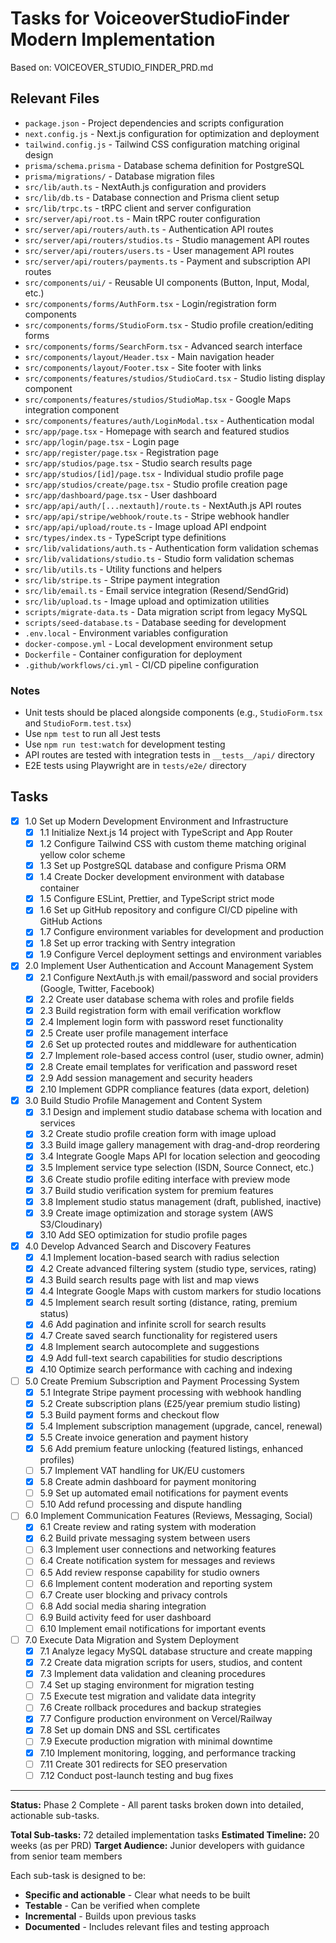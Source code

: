 # Tasks for VoiceoverStudioFinder Modern Implementation

Based on: VOICEOVER_STUDIO_FINDER_PRD.md

## Relevant Files

- `package.json` - Project dependencies and scripts configuration
- `next.config.js` - Next.js configuration for optimization and deployment
- `tailwind.config.js` - Tailwind CSS configuration matching original design
- `prisma/schema.prisma` - Database schema definition for PostgreSQL
- `prisma/migrations/` - Database migration files
- `src/lib/auth.ts` - NextAuth.js configuration and providers
- `src/lib/db.ts` - Database connection and Prisma client setup
- `src/lib/trpc.ts` - tRPC client and server configuration
- `src/server/api/root.ts` - Main tRPC router configuration
- `src/server/api/routers/auth.ts` - Authentication API routes
- `src/server/api/routers/studios.ts` - Studio management API routes
- `src/server/api/routers/users.ts` - User management API routes
- `src/server/api/routers/payments.ts` - Payment and subscription API routes
- `src/components/ui/` - Reusable UI components (Button, Input, Modal, etc.)
- `src/components/forms/AuthForm.tsx` - Login/registration form components
- `src/components/forms/StudioForm.tsx` - Studio profile creation/editing forms
- `src/components/forms/SearchForm.tsx` - Advanced search interface
- `src/components/layout/Header.tsx` - Main navigation header
- `src/components/layout/Footer.tsx` - Site footer with links
- `src/components/features/studios/StudioCard.tsx` - Studio listing display component
- `src/components/features/studios/StudioMap.tsx` - Google Maps integration component
- `src/components/features/auth/LoginModal.tsx` - Authentication modal
- `src/app/page.tsx` - Homepage with search and featured studios
- `src/app/login/page.tsx` - Login page
- `src/app/register/page.tsx` - Registration page
- `src/app/studios/page.tsx` - Studio search results page
- `src/app/studios/[id]/page.tsx` - Individual studio profile page
- `src/app/studios/create/page.tsx` - Studio profile creation page
- `src/app/dashboard/page.tsx` - User dashboard
- `src/app/api/auth/[...nextauth]/route.ts` - NextAuth.js API routes
- `src/app/api/stripe/webhook/route.ts` - Stripe webhook handler
- `src/app/api/upload/route.ts` - Image upload API endpoint
- `src/types/index.ts` - TypeScript type definitions
- `src/lib/validations/auth.ts` - Authentication form validation schemas
- `src/lib/validations/studio.ts` - Studio form validation schemas
- `src/lib/utils.ts` - Utility functions and helpers
- `src/lib/stripe.ts` - Stripe payment integration
- `src/lib/email.ts` - Email service integration (Resend/SendGrid)
- `src/lib/upload.ts` - Image upload and optimization utilities
- `scripts/migrate-data.ts` - Data migration script from legacy MySQL
- `scripts/seed-database.ts` - Database seeding for development
- `.env.local` - Environment variables configuration
- `docker-compose.yml` - Local development environment setup
- `Dockerfile` - Container configuration for deployment
- `.github/workflows/ci.yml` - CI/CD pipeline configuration

### Notes

- Unit tests should be placed alongside components (e.g., `StudioForm.tsx` and `StudioForm.test.tsx`)
- Use `npm test` to run all Jest tests
- Use `npm run test:watch` for development testing
- API routes are tested with integration tests in `__tests__/api/` directory
- E2E tests using Playwright are in `tests/e2e/` directory

## Tasks

- [x] 1.0 Set up Modern Development Environment and Infrastructure
  - [x] 1.1 Initialize Next.js 14 project with TypeScript and App Router
  - [x] 1.2 Configure Tailwind CSS with custom theme matching original yellow color scheme
  - [x] 1.3 Set up PostgreSQL database and configure Prisma ORM
  - [x] 1.4 Create Docker development environment with database container
  - [x] 1.5 Configure ESLint, Prettier, and TypeScript strict mode
  - [x] 1.6 Set up GitHub repository and configure CI/CD pipeline with GitHub Actions
  - [x] 1.7 Configure environment variables for development and production
  - [x] 1.8 Set up error tracking with Sentry integration
  - [x] 1.9 Configure Vercel deployment settings and environment variables

- [x] 2.0 Implement User Authentication and Account Management System
  - [x] 2.1 Configure NextAuth.js with email/password and social providers (Google, Twitter, Facebook)
  - [x] 2.2 Create user database schema with roles and profile fields
  - [x] 2.3 Build registration form with email verification workflow
  - [x] 2.4 Implement login form with password reset functionality
  - [x] 2.5 Create user profile management interface
  - [x] 2.6 Set up protected routes and middleware for authentication
  - [x] 2.7 Implement role-based access control (user, studio owner, admin)
  - [x] 2.8 Create email templates for verification and password reset
  - [x] 2.9 Add session management and security headers
  - [x] 2.10 Implement GDPR compliance features (data export, deletion)

- [x] 3.0 Build Studio Profile Management and Content System
  - [x] 3.1 Design and implement studio database schema with location and services
  - [x] 3.2 Create studio profile creation form with image upload
  - [x] 3.3 Build image gallery management with drag-and-drop reordering
  - [x] 3.4 Integrate Google Maps API for location selection and geocoding
  - [x] 3.5 Implement service type selection (ISDN, Source Connect, etc.)
  - [x] 3.6 Create studio profile editing interface with preview mode
  - [x] 3.7 Build studio verification system for premium features
  - [x] 3.8 Implement studio status management (draft, published, inactive)
  - [x] 3.9 Create image optimization and storage system (AWS S3/Cloudinary)
  - [x] 3.10 Add SEO optimization for studio profile pages

- [x] 4.0 Develop Advanced Search and Discovery Features
  - [x] 4.1 Implement location-based search with radius selection
  - [x] 4.2 Create advanced filtering system (studio type, services, rating)
  - [x] 4.3 Build search results page with list and map views
  - [x] 4.4 Integrate Google Maps with custom markers for studio locations
  - [x] 4.5 Implement search result sorting (distance, rating, premium status)
  - [x] 4.6 Add pagination and infinite scroll for search results
  - [x] 4.7 Create saved search functionality for registered users
  - [x] 4.8 Implement search autocomplete and suggestions
  - [x] 4.9 Add full-text search capabilities for studio descriptions
  - [x] 4.10 Optimize search performance with caching and indexing

- [ ] 5.0 Create Premium Subscription and Payment Processing System
  - [x] 5.1 Integrate Stripe payment processing with webhook handling
  - [x] 5.2 Create subscription plans (£25/year premium studio listing)
  - [x] 5.3 Build payment forms and checkout flow
  - [x] 5.4 Implement subscription management (upgrade, cancel, renewal)
  - [x] 5.5 Create invoice generation and payment history
  - [x] 5.6 Add premium feature unlocking (featured listings, enhanced profiles)
  - [ ] 5.7 Implement VAT handling for UK/EU customers
  - [x] 5.8 Create admin dashboard for payment monitoring
  - [ ] 5.9 Set up automated email notifications for payment events
  - [ ] 5.10 Add refund processing and dispute handling

- [ ] 6.0 Implement Communication Features (Reviews, Messaging, Social)
  - [x] 6.1 Create review and rating system with moderation
  - [x] 6.2 Build private messaging system between users
  - [ ] 6.3 Implement user connections and networking features
  - [ ] 6.4 Create notification system for messages and reviews
  - [ ] 6.5 Add review response capability for studio owners
  - [ ] 6.6 Implement content moderation and reporting system
  - [ ] 6.7 Create user blocking and privacy controls
  - [ ] 6.8 Add social media sharing integration
  - [ ] 6.9 Build activity feed for user dashboard
  - [ ] 6.10 Implement email notifications for important events

- [ ] 7.0 Execute Data Migration and System Deployment
  - [x] 7.1 Analyze legacy MySQL database structure and create mapping
  - [x] 7.2 Create data migration scripts for users, studios, and content
  - [x] 7.3 Implement data validation and cleaning procedures
  - [ ] 7.4 Set up staging environment for migration testing
  - [ ] 7.5 Execute test migration and validate data integrity
  - [ ] 7.6 Create rollback procedures and backup strategies
  - [x] 7.7 Configure production environment on Vercel/Railway
  - [x] 7.8 Set up domain DNS and SSL certificates
  - [ ] 7.9 Execute production migration with minimal downtime
  - [x] 7.10 Implement monitoring, logging, and performance tracking
  - [ ] 7.11 Create 301 redirects for SEO preservation
  - [ ] 7.12 Conduct post-launch testing and bug fixes

---

**Status:** Phase 2 Complete - All parent tasks broken down into detailed, actionable sub-tasks.

**Total Sub-tasks:** 72 detailed implementation tasks
**Estimated Timeline:** 20 weeks (as per PRD)
**Target Audience:** Junior developers with guidance from senior team members

Each sub-task is designed to be:

- **Specific and actionable** - Clear what needs to be built
- **Testable** - Can be verified when complete
- **Incremental** - Builds upon previous tasks
- **Documented** - Includes relevant files and testing approach
